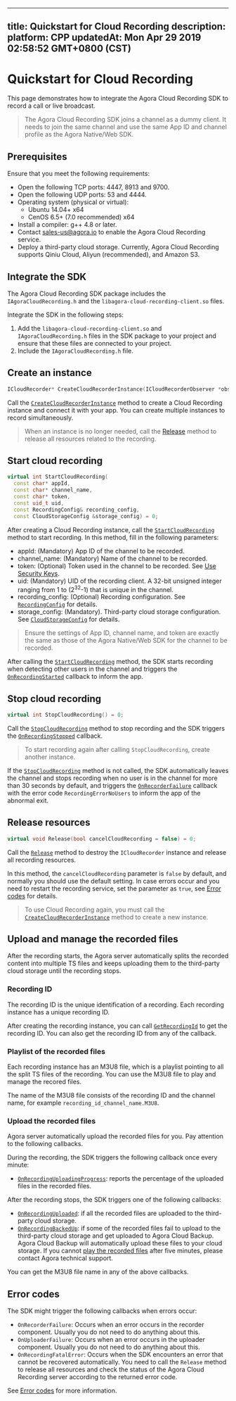 
---
title: Quickstart for Cloud Recording
description: 
platform: CPP
updatedAt: Mon Apr 29 2019 02:58:52 GMT+0800 (CST)
---
# Quickstart for Cloud Recording
This page demonstrates how to integrate the Agora Cloud Recording SDK to record a call or live broadcast.

> The Agora Cloud Recording SDK joins a channel as a dummy client. It needs to join the same channel and use the same App ID and channel profile as the Agora Native/Web SDK.

## Prerequisites

Ensure that you meet the following requirements:

- Open the following TCP ports: 4447, 8913 and 9700.
- Open the following UDP ports: 53 and 4444.
- Operating system (physical or virtual):
	- Ubuntu 14.04+ x64
	- CenOS 6.5+ (7.0 recommended) x64
- Install a compiler: g++ 4.8 or later.
- Contact [sales-us@agora.io](mailto:sales-us@agora.io) to enable the Agora Cloud Recording service.
- Deploy a third-party cloud storage. Currently, Agora Cloud Recording supports Qiniu Cloud, Aliyun (recommended), and Amazon S3.

## Integrate the SDK

The Agora Cloud Recording SDK package includes the `IAgoraCloudRecording.h` and the `libagora-cloud-recording-client.so` files. 

Integrate the SDK in the following steps:

1. Add the `libagora-cloud-recording-client.so` and `IAgoraCloudRecording.h` files in the SDK package to your project and ensure that these files are connected to your project.
2. Include the `IAgoraCloudRecording.h` file.

## Create an instance

```c++
ICloudRecorder* CreateCloudRecorderInstance(ICloudRecorderObserver *observer);
```

Call the [`CreateCloudRecorderInstance`](../../en/cloud-recording/cloud_recording_api.md) method  to create a Cloud Recording instance and connect it with your app. You can create multiple instances to record simultaneously.

>  When an instance is no longer needed, call the [Release](../../en/cloud-recording/cloud_recording_api.md) method to release all resources related to the recording.

## Start cloud recording

```c++
virtual int StartCloudRecording(
  const char* appId,
  const char* channel_name,
  const char* token,
  const uid_t uid,
  const RecordingConfig& recording_config,
  const CloudStorageConfig &storage_config) = 0;
```

After creating a Cloud Recording instance, call the [`StartCloudRecording`](../../en/cloud-recording/cloud_recording_api.md) method to start recording. In this method, fill in the following parameters:

- appId: (Mandatory) App ID of the channel to be recorded.
- channel_name: (Mandatory) Name of the channel to be recorded.
- token: (Optional) Token used in the channel to be recorded. See [Use Security Keys](../../en/cloud-recording/token.md).
- uid: (Mandatory) UID of the recording client. A 32-bit unsigned integer ranging from 1 to (2<sup>32</sup>-1) that is unique in the channel.
- recording_config: (Optional) Recording configuration. See [`RecordingConfig`](../../en/cloud-recording/cloud_recording_api.md) for details. 
- storage_config: (Mandatory). Third-party cloud storage configuration. See  [`CloudStorageConfig`](../../en/cloud-recording/cloud_recording_api.md) for details.

> Ensure the settings of App ID, channel name, and token are exactly the same as those of the Agora Native/Web SDK for the channel to be recorded.

After calling the [`StartCloudRecording`](../../en/cloud-recording/cloud_recording_api.md) method, the SDK starts recording when detecting other users in the channel and triggers the [`OnRecordingStarted`](../../en/cloud-recording/cloud_recording_api.md) callback to inform the app.

## Stop cloud recording

```c++
virtual int StopCloudRecording() = 0;
```

Call the [`StopCloudRecording`](../../en/cloud-recording/cloud_recording_api.md) method to stop recording and the SDK triggers the [`OnRecordingStopped`](../../en/cloud-recording/cloud_recording_api.md) callback.

> To start recording again after calling `StopCloudRecording`, create another instance.

If the [`StopCloudRecording`](../../en/cloud-recording/cloud_recording_api.md) method is not called, the SDK automatically leaves the channel and stops recording when no user is in the channel for more than 30 seconds by default, and triggers the [`OnRecorderFailure`](../../en/cloud-recording/cloud_recording_api.md) callback with the error code `RecordingErrorNoUsers` to inform the app of the abnormal exit.

## Release resources

```c++
virtual void Release(bool cancelCloudRecording = false) = 0;
```

Call the [`Release`](../../en/cloud-recording/cloud_recording_api.md) method to destroy the `ICloudRecorder` instance and release all recording resources.  

In this method, the `cancelCloudRecording` parameter is `false` by default, and normally you should use the default setting. In case errors occur and you need to restart the recording service, set the parameter as `true`, see [Error codes](../../en/cloud-recording/cloud_recording_api_java.md) for details.

> To use Cloud Recording again, you must call the  [`CreateCloudRecorderInstance`](../../en/cloud-recording/cloud_recording_api.md) method to create a new instance. 

## Upload and manage the recorded files

After the recording starts, the Agora server automatically splits the recorded content into multiple TS files and keeps uploading them to the third-party cloud storage until the recording stops.

### Recording ID

The recording ID is the unique identification of a recording. Each recording instance has a unique recording ID.

After creating the recording instance, you can call [`GetRecordingId`](../../en/cloud-recording/cloud_recording_api.md) to get the recording ID. You can also get the recording ID from any of the callback.

### Playlist of the recorded files

Each recording instance has an M3U8 file, which is a playlist pointing to all the split TS files of the recording. You can use the M3U8 file to play and manage the recored files.

The name of the M3U8 file consists of the recording ID and the channel name, for example  `recording_id_channel_name.M3U8`.

### Upload the recorded files

Agora server automatically upload the recorded files for you. Pay attention to the following callbacks.

During the recording, the SDK triggers the following callback once every minute:

- [`OnRecordingUploadingProgress`](../../en/cloud-recording/cloud_recording_api.md): reports the percentage of the uploaded files in the recorded files. 

After the recording stops, the SDK triggers one of the following callbacks:

- [`OnRecordingUploaded`](../../en/cloud-recording/cloud_recording_api.md): if all the recorded files are uploaded to the third-party cloud storage. 
- [`OnRecordingBackedUp`](../../en/cloud-recording/cloud_recording_api.md): if some of the recorded files fail to upload to the third-party cloud storage and get uploaded to Agora Cloud Backup. Agora Cloud Backup will automatically upload these files to your cloud storage. If you cannot [play the recorded files](../../en/cloud-recording/cloud_recording_onlineplay.md) after five minutes, please contact Agora technical support.

You can get the M3U8 file name in any of the above callbacks.


## Error codes

The SDK might trigger the following callbacks when errors occur:

- `OnRecorderFailure`: Occurs when an error occurs in the recorder component. Usually you do not need to do anything about this.
- `OnUploaderFailure`: Occurs when an error occurs in the uploader component. Usually you do not need to do anything about this.
- `OnRecordingFatalError`: Occurs when the SDK encounters an error that cannot be recovered automatically. You need to call the `Release` method to release all resources and check the status of the Agora Cloud Recording server according to the returned error code. 

See [Error codes](../../en/cloud-recording/cloud_recording_api.md) for more information.
